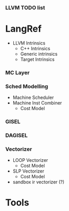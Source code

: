 ### LLVM TODO list
# LangRef
  + LLVM Intrinsics
      + C++ Intrinsics
      + Generic intrinsics
      + Target Intrinsics
    
### MC Layer
### Sched Modelling
  + Machine Scheduler
  + Machine Inst Combiner
     +  Cost Model
### GISEL
### DAGISEL
### Vectorizer
  + LOOP Vectorizer
    + Cost Model
  + SLP Vectorizer
    + Cost Model
  + sandbox ir vectorizer (?)

# Tools


